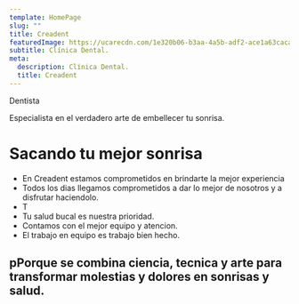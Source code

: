 ```yaml
---
template: HomePage
slug: ""
title: Creadent
featuredImage: https://ucarecdn.com/1e320b06-b3aa-4a5b-adf2-ace1a63caca2/
subtitle: Clínica Dental.
meta:
  description: Clínica Dental.
  title: Creadent
---
```

D﻿entista

E﻿specialista en el verdadero arte de embellecer tu sonrisa.

# S﻿acando tu mejor sonrisa

* ﻿En﻿ Creadent estamos comprometidos en brindarte la mejor experiencia 
* T﻿odos los dias llegamos comprometidos a dar lo mejor de nosotros y a disfrutar haciendolo.
* ﻿﻿T﻿
* Tu salud bucal es nuestra prioridad.
* C﻿ontamos con el mejor equipo y atencion.
* E﻿l trabajo en equipo es trabajo bien hecho.

## pPorque se combina ciencia, tecnica y arte para transformar molestias y dolores en sonrisas y salud.